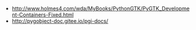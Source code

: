 * http://www.holmes4.com/wda/MyBooks/PythonGTK/PyGTK_Development-Containers-Fixed.html
* http://pygobject-doc.gitee.io/pgi-docs/